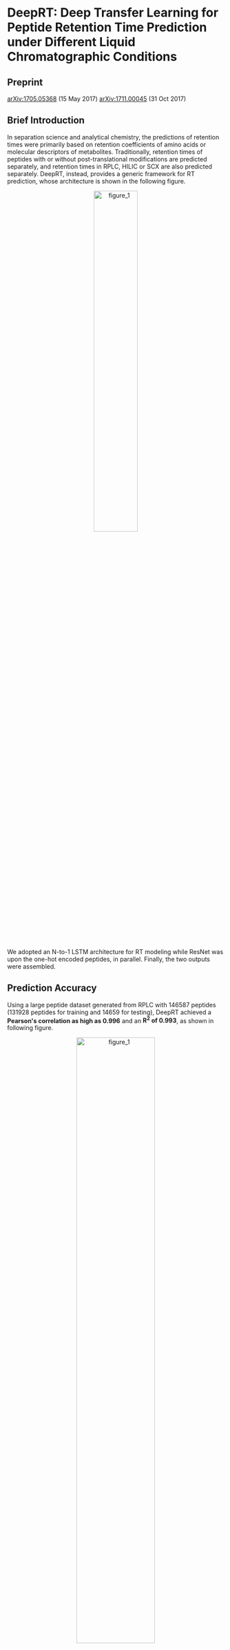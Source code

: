 # DeepRT: Deep Transfer Learning for Peptide Retention Time Prediction under Different Liquid Chromatographic Conditions

## Preprint
[arXiv:1705.05368](https://arxiv.org/abs/1705.05368) (15 May 2017)
[arXiv:1711.00045](https://arxiv.org/abs/1711.00045) (31 Oct 2017)

## Brief Introduction
In separation science and analytical chemistry, the predictions of retention times were primarily based on retention coefficients of amino acids or molecular descriptors of metabolites. Traditionally, retention times of peptides with or without post-translational modifications are predicted separately, and retention times in RPLC, HILIC or SCX are also predicted separately. DeepRT, instead, provides a generic framework for RT prediction, whose architecture is shown in the following figure.
 <div align="center"><img src="https://github.com/horsepurve/DeepRT/blob/master/img/figure_1.png" width="45%" alt="figure_1" /></div>
We adopted an N-to-1 LSTM architecture for RT modeling while ResNet was upon the one-hot encoded peptides, in parallel. Finally, the two outputs were assembled.

## Prediction Accuracy
Using a large peptide dataset generated from RPLC with 146587 peptides (131928 peptides for training and 14659 for testing), DeepRT achieved a **Pearson's correlation as high as 0.996** and an <b>R<sup>2</sup> of 0.993</b>, as shown in following figure.
<div align="center"><img src="https://github.com/horsepurve/DeepRT/blob/master/img/figure_4.png" width="60%" alt="figure_1" /></div>
While transferring this trained model to other datasets, the prediction accuracy was further improved and the running time was reduced, even though the source and target datasets were generated under different liquid chromatographic conditions, as shown in the figure below, in which (A, B, C, D) are of modified dataset while (E, F, G, H) are of unmodified dataset.
<div align="center"><img src="https://github.com/horsepurve/DeepRT/blob/master/img/figure_2.png" width="50%" alt="figure_1" /></div>
As a brief conclusion, by virtue of deep transfer learning, we can 1) predict RT for both modified and unmodified peptides using the same algorithm, 2) refine RT estimation using pretrained RT model, 3) use unmodified peptides to help prediction of modified peptides and vice versa.
</br></br>Recent studies in analytical chemistry exhibited that the accuracy of relatively simple additive models for RT prediction decreases in the order: CZE (0.995 R<sup>2</sup>) > SCX (0.991 R<sup>2</sup>) > HILIC (0.98 R<sup>2</sup>) > RPLC (∼0.965 R<sup>2</sup>), because of the difference in their separation mechanisms. DeepRT improves the accuracy of RT prediction in RPLC up to as high as ~0.993 R<sup>2</sup>, approaching that of CZE, and thus gives separation scientists insights into the selection of LC types in LC-MS experiments.

## Data Efficiency and Time Complexity
The following figure shows the performance of DeepRT with training data incresing. While testing, ResNet was run on NVIDIA Tesla M2070 while LSTM was run on Intel CPU with 12 cores. With training data larger than 10k peptides, SVM-based method was prohibitively slow while DeepRT, however, was still efficient, due to its linear time complexity w.r.t number of samples.
<div align="center"><img src="https://github.com/horsepurve/DeepRT/blob/master/img/figure_3.png" width="60%" alt="figure_1" /></div>

## Usage
First fill in the configuration file config.json, in which all parameters for the software are stored. If you have not split the dataset into training and testing data, you can use the tool in the package, and if you have your own training and testing datasets, you can just skip this step:
```
data_split.exe config.json
```
To train the LSTM network, run as:
```
lstm_train.exe config.json
```
To see the result of each epoch of LSTM:
```
performance_monitor.exe config.json
```
For ResNet training, run as:
```
resnet_train.exe config.json
```
After the training processes of LSTM and ResNet are all finished, we can ensemble the results:
```
easy_ensemble.exe config_mod.json
```
And then the Pearson correlation, RMSE, &Delta;t<sub>95%</sub> and the running time will be reported. The predicted retention time for each peptide in the testing dataset will be written to the results directory.

## contact
machunwei@genomics.cn
